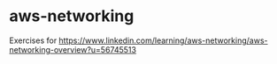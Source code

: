 # aws-networking
Exercises for https://www.linkedin.com/learning/aws-networking/aws-networking-overview?u=56745513

